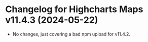 # Changelog for Highcharts Maps v11.4.3 (2024-05-22)

- No changes, just covering a bad npm upload for v11.4.2.
